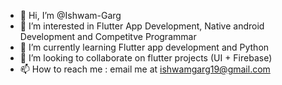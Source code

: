 - 👋 Hi, I’m @Ishwam-Garg
- 👀 I’m interested in Flutter App Development, Native android Development and Competitve Programmar
- 🌱 I’m currently learning Flutter app development and Python
- 💞️ I’m looking to collaborate on flutter projects (UI + Firebase)
- 📫 How to reach me : email me at ishwamgarg19@gmail.com

<!---
Ishwam-Garg/Ishwam-Garg is a ✨ special ✨ repository because its `README.md` (this file) appears on your GitHub profile.
You can click the Preview link to take a look at your changes.
--->
